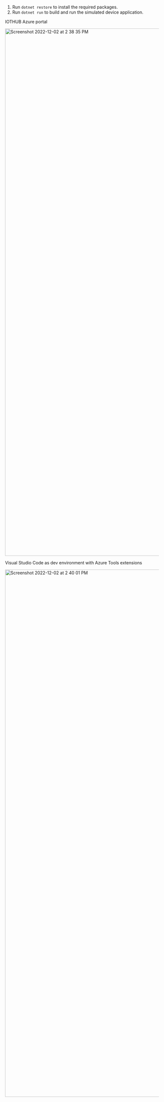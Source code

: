 1. Run `dotnet restore` to install the required packages.
2. Run `dotnet run` to build and run the simulated device application.

IOTHUB Azure portal 

<img width="1728" alt="Screenshot 2022-12-02 at 2 38 35 PM" src="https://user-images.githubusercontent.com/20036322/205257039-2c5736aa-0da1-4f60-9a93-176a463a2ba7.png">


Visual Studio Code as dev environment  with Azure Tools extensions

<img width="1728" alt="Screenshot 2022-12-02 at 2 40 01 PM" src="https://user-images.githubusercontent.com/20036322/205257325-351d4d44-e0b4-459a-8086-a845b44287ce.png">
